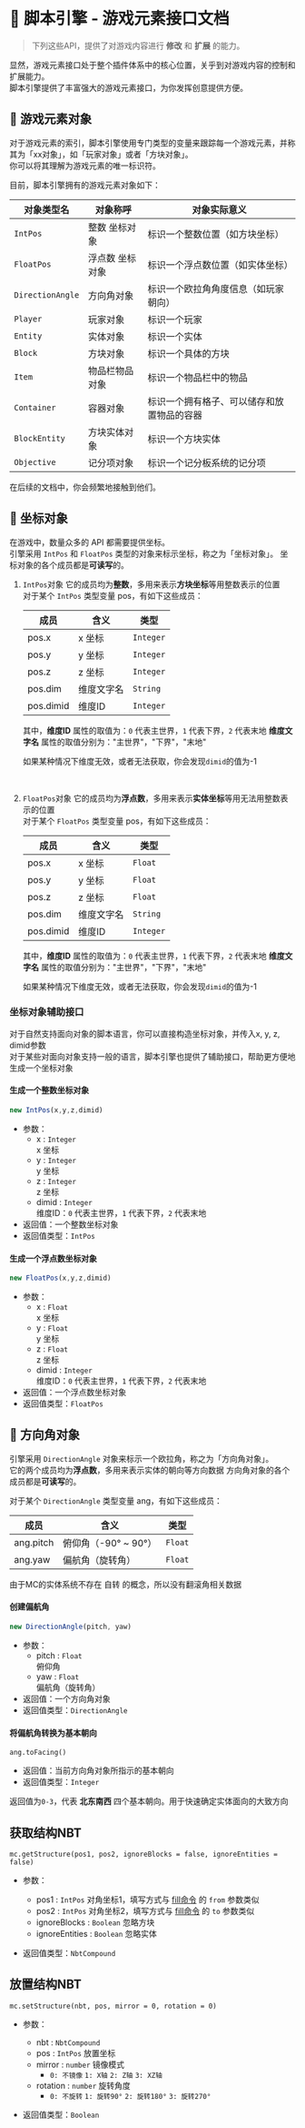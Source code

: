 # 🎨 脚本引擎 - 游戏元素接口文档

> 下列这些API，提供了对游戏内容进行 **修改** 和 **扩展** 的能力。  

显然，游戏元素接口处于整个插件体系中的核心位置，关乎到对游戏内容的控制和扩展能力。  
脚本引擎提供了丰富强大的游戏元素接口，为你发挥创意提供方便。

## 🔮 游戏元素对象

对于游戏元素的索引，脚本引擎使用专门类型的变量来跟踪每一个游戏元素，并称其为「xx对象」，如「玩家对象」或者「方块对象」。  
你可以将其理解为游戏元素的唯一标识符。

目前，脚本引擎拥有的游戏元素对象如下：

| 对象类型名       | 对象称呼        | 对象实际意义                               |
| ---------------- | --------------- | ------------------------------------------ |
| `IntPos`         | 整数 坐标对象   | 标识一个整数位置（如方块坐标）             |
| `FloatPos`       | 浮点数 坐标对象 | 标识一个浮点数位置（如实体坐标）           |
| `DirectionAngle` | 方向角对象      | 标识一个欧拉角角度信息（如玩家朝向）       |
| `Player`         | 玩家对象        | 标识一个玩家                               |
| `Entity`         | 实体对象        | 标识一个实体                               |
| `Block`          | 方块对象        | 标识一个具体的方块                         |
| `Item`           | 物品栏物品对象  | 标识一个物品栏中的物品                     |
| `Container`      | 容器对象        | 标识一个拥有格子、可以储存和放置物品的容器 |
| `BlockEntity`    | 方块实体对象    | 标识一个方块实体                           |
| `Objective`      | 记分项对象      | 标识一个记分板系统的记分项                 |

在后续的文档中，你会频繁地接触到他们。

## 🎯 坐标对象

在游戏中，数量众多的 API 都需要提供坐标。  
引擎采用 `IntPos` 和 `FloatPos` 类型的对象来标示坐标，称之为「坐标对象」。
坐标对象的各个成员都是**可读写**的。

1. `IntPos`对象
   它的成员均为**整数**，多用来表示**方块坐标**等用整数表示的位置  
   对于某个 `IntPos` 类型变量 pos，有如下这些成员：  

   | 成员      | 含义       | 类型      |
   | --------- | ---------- | --------- |
   | pos.x     | x 坐标     | `Integer` |
   | pos.y     | y 坐标     | `Integer` |
   | pos.z     | z 坐标     | `Integer` |
   | pos.dim   | 维度文字名 | `String`  |
   | pos.dimid | 维度ID     | `Integer` |

   其中，**维度ID** 属性的取值为：`0` 代表主世界，`1` 代表下界，`2` 代表末地
   **维度文字名** 属性的取值分别为："主世界"，"下界"，"末地"

   如果某种情况下维度无效，或者无法获取，你会发现`dimid`的值为-1

   <br>

2. `FloatPos`对象
   它的成员均为**浮点数**，多用来表示**实体坐标**等用无法用整数表示的位置  
   对于某个 `FloatPos` 类型变量 pos，有如下这些成员：  

   | 成员      | 含义       | 类型      |
   | --------- | ---------- | --------- |
   | pos.x     | x 坐标     | `Float`   |
   | pos.y     | y 坐标     | `Float`   |
   | pos.z     | z 坐标     | `Float`   |
   | pos.dim   | 维度文字名 | `String`  |
   | pos.dimid | 维度ID     | `Integer` |

   其中，**维度ID** 属性的取值为：`0` 代表主世界，`1` 代表下界，`2` 代表末地
   **维度文字名** 属性的取值分别为："主世界"，"下界"，"末地"

   如果某种情况下维度无效，或者无法获取，你会发现`dimid`的值为-1

### 坐标对象辅助接口

对于自然支持面向对象的脚本语言，你可以直接构造坐标对象，并传入x, y, z, dimid参数  
对于某些对面向对象支持一般的语言，脚本引擎也提供了辅助接口，帮助更方便地生成一个坐标对象

#### 生成一个整数坐标对象

```js
new IntPos(x,y,z,dimid)
```

- 参数：
  - x : `Integer`  
    x 坐标
  - y : `Integer`  
    y 坐标
  - z : `Integer`  
    z 坐标
  - dimid : `Integer`  
    维度ID：`0` 代表主世界，`1` 代表下界，`2` 代表末地  
- 返回值：一个整数坐标对象
- 返回值类型：`IntPos`

#### 生成一个浮点数坐标对象

```js
new FloatPos(x,y,z,dimid)
```

- 参数：
  - x : `Float`  
    x 坐标
  - y : `Float`  
    y 坐标
  - z : `Float`  
    z 坐标
  - dimid : `Integer`  
    维度ID：`0` 代表主世界，`1` 代表下界，`2` 代表末地  
- 返回值：一个浮点数坐标对象
- 返回值类型：`FloatPos`

## 📐 方向角对象

引擎采用 `DirectionAngle` 对象来标示一个欧拉角，称之为「方向角对象」。  
它的两个成员均为**浮点数**，多用来表示实体的朝向等方向数据
方向角对象的各个成员都是**可读写**的。

对于某个 `DirectionAngle` 类型变量 ang，有如下这些成员：  

| 成员      | 含义       | 类型      |
| --------- | ---------- | --------- |
| ang.pitch  | 俯仰角（-90° ~ 90°） | `Float` |
| ang.yaw | 偏航角（旋转角） | `Float`   |

由于MC的实体系统不存在 自转 的概念，所以没有翻滚角相关数据

#### 创建偏航角

```js
new DirectionAngle(pitch, yaw)
```

- 参数：
  - pitch : `Float`  
    俯仰角
  - yaw : `Float`  
    偏航角（旋转角）
- 返回值：一个方向角对象
- 返回值类型：`DirectionAngle`

#### 将偏航角转换为基本朝向

`ang.toFacing()`

- 返回值：当前方向角对象所指示的基本朝向
- 返回值类型：`Integer`

返回值为`0-3`，代表 **北东南西** 四个基本朝向。用于快速确定实体面向的大致方向

## 获取结构NBT

`mc.getStructure(pos1, pos2, ignoreBlocks = false, ignoreEntities = false)`

- 参数：

  - pos1 : `IntPos` 对角坐标1，填写方式与 [fill命令](https://minecraft.fandom.com/zh/wiki/%E5%91%BD%E4%BB%A4/fill?so=search#%E5%8F%82%E6%95%B0 "在维基百科中查看") 的 `from` 参数类似
  - pos2 : `IntPos` 对角坐标2，填写方式与 [fill命令](https://minecraft.fandom.com/zh/wiki/%E5%91%BD%E4%BB%A4/fill?so=search#%E5%8F%82%E6%95%B0 "在维基百科中查看") 的 `to` 参数类似
  - ignoreBlocks : `Boolean` 忽略方块
  - ignoreEntities : `Boolean` 忽略实体
- 返回值类型：`NbtCompound`

## 放置结构NBT

`mc.setStructure(nbt, pos, mirror = 0, rotation = 0)`

- 参数：

  - nbt : `NbtCompound`
  - pos : `IntPos` 放置坐标
  - mirror : `number` 镜像模式
    - `0: 不镜像` `1: X轴` `2: Z轴` `3: XZ轴`
  - rotation : `number` 旋转角度
    - `0: 不旋转` `1: 旋转90°` `2: 旋转180°` `3: 旋转270°`
- 返回值类型：`Boolean`
